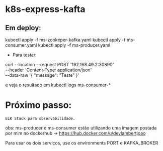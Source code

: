 # k8s-express-kafta

## Em deploy:  

kubectl apply -f ms-zookeper-kafka.yaml
kubectl apply -f ms-consumer.yaml
kubectl apply -f ms-producer.yaml

- Para testar:

curl --location --request POST '192.168.49.2:30890' \
--header 'Content-Type: application/json' \
--data-raw '{
    "message": "Teste"
}'

e veja o resultado em kubectl logs ms-consumer-* 

# Próximo passo:
    ELK Stack para observabilidade.

obs: ms-producer e ms-consumer estão utilizando uma imagem postada por mim no dockerhub ->  https://hub.docker.com/u/devlambertjoao 

Para usar os dois serviços, use os environments PORT e KAFKA_BROKER